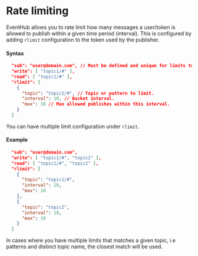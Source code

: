 # Rate limiting

EventHub allows you to rate limit how many messages a user/token is allowed to publish within a given time period (interval). This is configured by adding ```rlimit``` configuration to the token used by the publisher.

#### Syntax
```json
  "sub": "user@domain.com", // Must be defined and unique for limits to work.
  "write": [ "topic1/#" ],
  "read": [ "topic1/#" ],
  "rlimit": [
    {
      "topic": "topic1/#", // Topic or pattern to limit.
      "interval": 10, // Bucket interval.
      "max": 10 // Max allowed publishes within this interval.
    }
  ]
```

You can have multiple limit configuration under ```rlimit```.

#### Example
```json
  "sub": "user@domain.com",
  "write": [ "topic1/#", "topic2" ],
  "read": [ "topic1/#", "topic2" ],
  "rlimit": [
    {
      "topic": "topic1/#",
      "interval": 10,
      "max": 10
    },
    {
      "topic": "topic2",
      "interval": 10,
      "max": 10
    }
  ]
```

In cases where you have multiple limits that matches a given topic, i.e patterns and distinct topic name, the closest match will be used.
